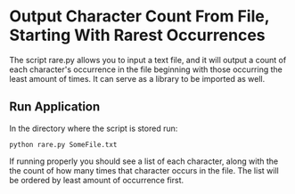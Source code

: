 # Output Character Count From File, Starting With Rarest Occurrences

The script rare.py allows you to input a text file, and it will output a count of each character's occurrence in the file beginning with those occurring the least amount of times.  It can serve as a library to be imported as well.  

## Run Application

In the directory where the script is stored run:

```
python rare.py SomeFile.txt
```

If running properly you should see a list of each character, along with the the count of how many times that character occurs in the file. The list will be ordered by least amount of occurrence first.
